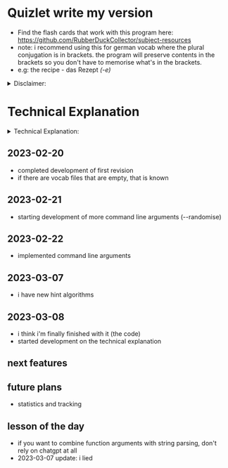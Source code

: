 # Quizlet write my version
- Find the flash cards that work with this program here: https://github.com/RubberDuckCollector/subject-resources
- note: i recommend using this for german vocab where the plural conjugation is in brackets. the program will preserve contents in the brackets so you don't have to memorise what's in the brackets.
- e.g: the recipe - das Rezept *(-e)*

<details><summary>Disclaimer:</summary>
<code>results.txt</code> may have random vocab answers in it, i guess it can be a demonstration of what goes on during program execution and the file when you abort the program with Ctrl + C (contents of the file haven't been cleared yet) but it's mainly from my testing of the program
</details>

# Technical Explanation
<details><summary>Technical Explanation:</summary>
    <details><summary>Relevant files:</summary>
        <ul>
            <li><code>constants.py</code>: contains the <code>chars_to_ignore</code> list. It's in the file because I can be imported to all my test files. It lets me manage a global variable across many scripts, making it easy to test code in different files with a known piece of data. Being requireable in a separate file makes it easier to debug too. I want all my tests and <code>main.py</code> to be on the same page and working with the same constants.</li>
            <li><code></code></li>
        </ul>
    </details>
    <details><summary>The code:</summary> <!-- THE CODE -->
        <details><summary>Imports:</summary> <!-- IMPORTS -->
            <ol>
                <li><code>os</code> in [main.py](https://github.com/RubberDuckCollector/quizlet-write/main.py): used to detect the operating system the user is running the revision on, clears the terminal to make sure each question appears starting from the same place.</li>
                <li><code>sys</code>: used in conjunction with <code>os</code> to clear the terminal, also manages the command line arguments.</li>
                <li><code>time</code>: used to pause the program to let the user read what's on the screen. The text is also in different colours which makes it a bit easier to read because it stands out.</li>
                <li><code>random</code>: use <code>random.shuffle</code> to jumble up the key and value pairs in the <code></code> dict, they will be in a pseudo-random order when they're looped through if user specifies <code>--rand</code> in the command line arguments.</li>
            </ol>
        </details>
    </details>
</details>

## 2023-02-20
- completed development of first revision
- if there are vocab files that are empty, that is known

## 2023-02-21
- starting development of more command line arguments (--randomise)

## 2023-02-22
- implemented command line arguments

## 2023-03-07
- i have new hint algorithms

## 2023-03-08
- i think i'm finally finished with it (the code)
- started development on the technical explanation

## next features


## future plans
- statistics and tracking

## lesson of the day
- if you want to combine function arguments with string parsing, don't rely on chatgpt at all
- 2023-03-07 update: i lied
